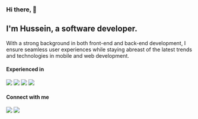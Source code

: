 ### Hi there, 👋

## I'm Hussein, a software developer.

With a strong background in both front-end and back-end development, I ensure seamless user experiences while staying abreast of the latest trends and technologies in mobile and web development.


#### Experienced in

<p align="left"> 
    <a href="https://reactjs.org/" target="_blank"> <img src="https://img.icons8.com/plasticine/48/000000/react.png"/></a> 
    <a href="https://www.javascript.com/" target="_blank"> <img src="https://img.icons8.com/color/48/000000/javascript.png"/></a> 
    <a href="https://dart.dev" target="_blank"> <img src="https://img.icons8.com/color/48/undefined/dart.png"/></a>
    <a href="https://www.flutter.dev" target="_blank"> <img src="https://img.icons8.com/fluency/48/undefined/flutter.png"/></a> 
</p>



#### Connect with me

<p align="left">
    <a href="https://www.linkedin.com/in/husseinmomd/" target="_blank"> <img src="https://img.icons8.com/color/48/000000/linkedin.png"/></a>
    <a href="https://twitter.com/HusseinMomd" target="_blank"> <img src="https://img.icons8.com/color/48/000000/twitter--v1.png"/></a>
</a>
</p>
